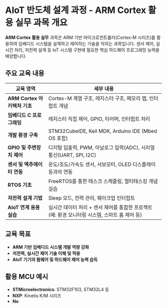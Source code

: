 # AIoT 반도체 설계 과정 - ARM Cortex 활용 실무 과목 개요

**ARM Cortex 활용 실무** 과목은 ARM 기반 마이크로컨트롤러(Cortex-M 시리즈)를 활용하여 임베디드 시스템을 설계하고 제어하는 기술을 익히는 과목입니다. 센서 제어, 실시간 처리, 저전력 설계 등 IoT 시스템 구현에 필요한 핵심 하드웨어 프로그래밍 능력을 배양합니다.

## 주요 교육 내용

| 교육 영역                     | 세부 내용 |
|----------------------------|----------|
| **ARM Cortex 아키텍처 기초**     | Cortex-M 계열 구조, 레지스터 구조, 메모리 맵, 인터럽트 개념 |
| **임베디드 C 프로그래밍**       | 레지스터 직접 제어, GPIO, 타이머, 인터럽트 처리 |
| **개발 환경 구축**             | STM32CubeIDE, Keil MDK, Arduino IDE (Mbed OS 포함) |
| **GPIO 및 주변장치 제어**       | 디지털 입출력, PWM, 아날로그 입력(ADC), 시리얼 통신(UART, SPI, I2C) |
| **센서 및 액추에이터 연동**     | 온도/조도/가속도 센서, 서보모터, OLED 디스플레이 등과의 연동 |
| **RTOS 기초**                | FreeRTOS를 통한 태스크 스케줄링, 멀티태스킹 개념 실습 |
| **저전력 설계 기법**           | Sleep 모드, 전력 관리, 웨이크업 인터럽트 |
| **AIoT 연계 응용 실습**        | 실시간 데이터 처리 + 센서 제어를 통합한 프로젝트 (예: 환경 모니터링 시스템, 스마트 홈 제어 등) |

## 교육 목표

- **ARM 기반 임베디드 시스템 개발 역량 강화**
- **저전력, 실시간 제어 기술 이해 및 적용**
- **AIoT 기기의 펌웨어 및 하드웨어 제어 능력 습득**

## 활용 MCU 예시

- **STMicroelectronics**: STM32F103, STM32L4 등
- **NXP**: Kinetis K/M 시리즈
- **No**

